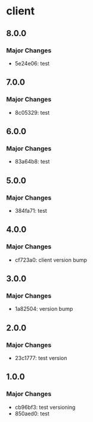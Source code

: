 # client

## 8.0.0

### Major Changes

- 5e24e06: test

## 7.0.0

### Major Changes

- 8c05329: test

## 6.0.0

### Major Changes

- 83a64b8: test

## 5.0.0

### Major Changes

- 384fa71: test

## 4.0.0

### Major Changes

- cf723a0: client version bump

## 3.0.0

### Major Changes

- 1a82504: version bump

## 2.0.0

### Major Changes

- 23c1777: test version

## 1.0.0

### Major Changes

- cb96bf3: test versioning
- 850aed0: test
